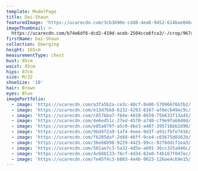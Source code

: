 ```yaml
---
template: ModelPage
title: Dai-Shaun
featuredImage: 'https://ucarecdn.com/3cb3690e-cdd8-4ea6-9452-614bae0464f8/'
imageThumbnail: >-
  https://ucarecdn.com/b74e6df6-dcd2-419d-aceb-2504cce6fca3/-/crop/967x1246/709,0/-/preview/
firstName: Dai-Shaun
collection: Emerging
height: 165cm
measurementType: chest
bust: 95cm
waist: 85cm
hips: 87cm
size: M/32
shoeSize: '10'
hair: Brown
eyes: Blue
imagePortfolio:
  - image: 'https://ucarecdn.com/a3fa5b2a-ce3c-48cf-8e00-57096676b7b2/'
  - image: 'https://ucarecdn.com/e13d7bb8-6232-4293-8167-af0ecb49ec9c/'
  - image: 'https://ucarecdn.com/c857bba7-f64e-4010-8659-75b633f13a45/'
  - image: 'https://ucarecdn.com/4e6ed51c-27ed-4570-a748-cf9e9fa6040d/'
  - image: 'https://ucarecdn.com/e85a079f-a5c0-4be3-a487-395716bb2d90/'
  - image: 'https://ucarecdn.com/9bd4f2a9-1af4-4eee-9d3f-a91cfbfe7416/'
  - image: 'https://ucarecdn.com/fb205daf-2d48-46ff-9ce4-c65675d0162b/'
  - image: 'https://ucarecdn.com/36e66b98-9229-4425-99cc-92f8ddcf1ea3/'
  - image: 'https://ucarecdn.com/501ae7c3-5a32-4d5e-a691-36cc325a946c/'
  - image: 'https://ucarecdn.com/4c688133-f6cf-4d34-82e0-f4b167f047ec/'
  - image: 'https://ucarecdn.com/7e45f4c3-b883-4e4b-9023-126ae4cb9e15/'
---
```



